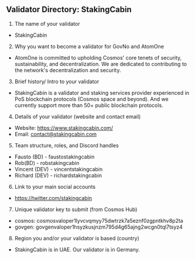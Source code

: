 ## Validator Directory: StakingCabin

1) The name of your validator

- StakingCabin

2) Why you want to become a validator for GovNo and AtomOne

- AtomOne is committed to upholding Cosmos' core tenets of security, sustainability, and decentralization. We are dedicated to contributing to the network's decentralization and security.

3) Brief history/ Intro to your validator

- StakingCabin is a validator and staking services provider experienced in PoS blockchain protocols (Cosmos space and beyond). And we currently support more than 50+ public blockchain protocols.

4) Details of your validator (website and contact email)

- Website: https://www.stakingcabin.com/
- Email: contact@stakingcabin.com

5) Team structure, roles, and Discord handles

- Fausto (BD) - faustostakingcabin
- Rob(BD) - robstakingcabin
- Vincent (DEV) - vincentstakingcabin
- Richard (DEV) - richardstakingcabin

6) Link to your main social accounts

- https://twitter.com/stakingcabin

7) Unique validator key to submit (from Cosmos Hub)
   
- cosmos: cosmosvaloper1lyvcvqmyy75dwtrzk7a5eznf0zgpntkhv8p2ta
- govgen: govgenvaloper1hsyzkusjnzm795d4g65ajng2wcgn0tql7tsyz4

8) Region you and/or your validator is based (country)

- StakingCabin is in UAE. Our validator is in Germany.